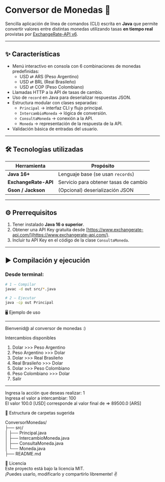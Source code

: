 # Conversor de Monedas 🚀

Sencilla aplicación de línea de comandos (CLI) escrita en **Java** que permite convertir valores entre distintas monedas utilizando tasas **en tiempo real** provistas por [ExchangeRate-API v6](https://www.exchangerate-api.com/).

---

## ✨ Características

- Menú interactivo en consola con 6 combinaciones de monedas predefinidas:
  - USD ⇄ ARS (Peso Argentino)
  - USD ⇄ BRL (Real Brasileño)
  - USD ⇄ COP (Peso Colombiano)
- Llamadas HTTP a la API de tasas de cambio.
- Uso de `record` en Java para deserializar respuestas JSON.
- Estructura modular con clases separadas:
  - `Principal` → interfaz CLI y flujo principal.
  - `IntercambioMoneda` → lógica de conversión.
  - `ConsultaMoneda` → conexión a la API.
  - `Moneda` → representación de la respuesta de la API.
- Validación básica de entradas del usuario.

---

## 🛠️ Tecnologías utilizadas

| Herramienta         | Propósito                                  |
|---------------------|---------------------------------------------|
| **Java 16+**        | Lenguaje base (se usan `records`)           |
| **ExchangeRate-API**| Servicio para obtener tasas de cambio       |
| **Gson / Jackson**  | (Opcional) deserialización JSON             |

---

## ⚙️ Prerrequisitos

1. Tener instalado **Java 16 o superior**.
2. Obtener una API Key gratuita desde [https://www.exchangerate-api.com/](https://www.exchangerate-api.com/).
3. Incluir tu API Key en el código de la clase `ConsultaMoneda`.

---

## ▶️ Compilación y ejecución

### Desde terminal:

```bash
# 1 – Compilar
javac -d out src/*.java

# 2 – Ejecutar
java -cp out Principal
```

🖥️ Ejemplo de uso
*****************************************
Bienvenid@ al conversor de monedas :)

Intercambios disponibles
1) Dolar >>> Peso Argentino
2) Peso Argentino >>> Dolar
3) Dolar >>> Real Brasileño
4) Real Brasileño >>> Dolar
5) Dolar >>> Peso Colombiano
6) Peso Colombiano >>> Dolar
7) Salir
*****************************************

Ingresa la acción que deseas realizar: 1  
Ingresa el valor a intercambiar: 100  
El valor 100.0 [USD] corresponde al valor final de => 89500.0 [ARS]  

📁 Estructura de carpetas sugerida  

ConversorMonedas/  
├── src/  
│   ├── Principal.java  
│   ├── IntercambioMoneda.java  
│   ├── ConsultaMoneda.java  
│   └── Moneda.java  
├── README.md  

📄 Licencia  
Este proyecto está bajo la licencia MIT.  
¡Puedes usarlo, modificarlo y compartirlo libremente! ✌️  
